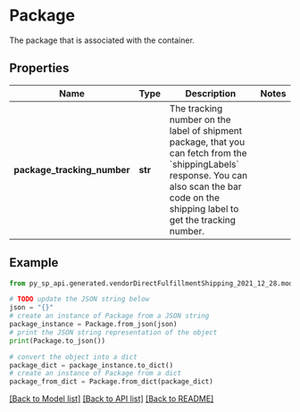 # Package

The package that is associated with the container.

## Properties

Name | Type | Description | Notes
------------ | ------------- | ------------- | -------------
**package_tracking_number** | **str** | The tracking number on the label of shipment package, that you can fetch from the &#x60;shippingLabels&#x60; response. You can also scan the bar code on the shipping label to get the tracking number. | 

## Example

```python
from py_sp_api.generated.vendorDirectFulfillmentShipping_2021_12_28.models.package import Package

# TODO update the JSON string below
json = "{}"
# create an instance of Package from a JSON string
package_instance = Package.from_json(json)
# print the JSON string representation of the object
print(Package.to_json())

# convert the object into a dict
package_dict = package_instance.to_dict()
# create an instance of Package from a dict
package_from_dict = Package.from_dict(package_dict)
```
[[Back to Model list]](../README.md#documentation-for-models) [[Back to API list]](../README.md#documentation-for-api-endpoints) [[Back to README]](../README.md)


